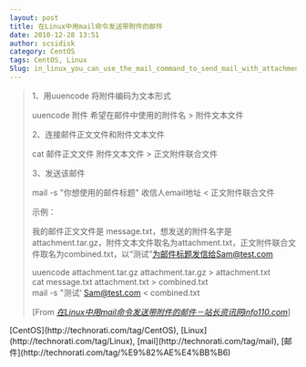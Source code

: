 ```yaml
---
layout: post
title: 在Linux中用mail命令发送带附件的邮件
date: 2010-12-28 13:51
author: scsidisk
category: CentOS
tags: CentOS, Linux
Slug: in_linux_you_can_use_the_mail_command_to_send_mail_with_attachments
---
```


> 1、用uuencode 将附件编码为文本形式
>
> uuencode 附件 希望在邮件中使用的附件名 \> 附件文本文件
>
> 2、连接邮件正文文件和附件文本文件
>
> cat 邮件正文文件 附件文本文件 \> 正文附件联合文件
>
> 3、发送该邮件
>
> mail -s "你想使用的邮件标题" 收信人email地址 \< 正文附件联合文件
>
> 示例：
>
> 我的邮件正文文件是 message.txt，想发送的附件名字是
> attachment.tar.gz，附件文本文件取名为attachment.txt，正文附件联合文件取名为combined.txt，以“测试”为邮件标题发信给Sam@test.com
>
> uuencode attachment.tar.gz attachment.tar.gz \> attachment.txt  
>  cat message.txt attachment.txt \> combined.txt  
>  mail -s "测试‘ Sam@test.com \< combined.txt
>
> [From
> [<cite>在Linux中用mail命令发送带附件的邮件－站长资讯网info110.com</cite>](http://www.info110.com/mailserver/in23366-1.htm)]

<div class="posttagsblock">
[CentOS](http://technorati.com/tag/CentOS),
[Linux](http://technorati.com/tag/Linux),
[mail](http://technorati.com/tag/mail),
[邮件](http://technorati.com/tag/%E9%82%AE%E4%BB%B6)

</div>


